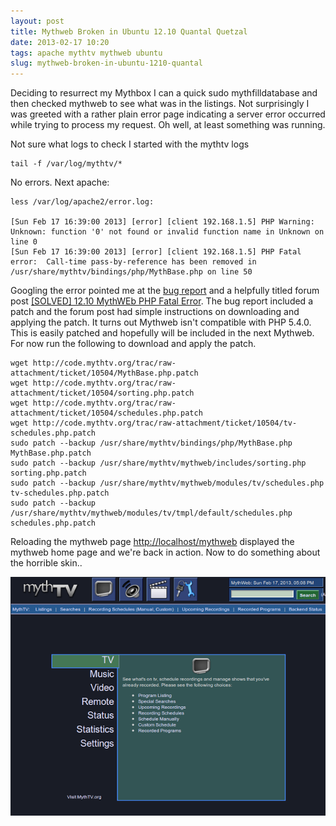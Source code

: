 ```yaml
---
layout: post
title: Mythweb Broken in Ubuntu 12.10 Quantal Quetzal
date: 2013-02-17 10:20
tags: apache mythtv mythweb ubuntu
slug: mythweb-broken-in-ubuntu-1210-quantal
---
```


Deciding to resurrect my Mythbox I can a quick sudo mythfilldatabase and then checked mythweb to see what was in the listings. Not surprisingly I was greeted with a rather plain error page indicating a server error occurred while trying to process my request. Oh well, at least something was running.

Not sure what logs to check I started with the mythtv logs

	tail -f /var/log/mythtv/*

No errors. Next apache:

	less /var/log/apache2/error.log:

	[Sun Feb 17 16:39:00 2013] [error] [client 192.168.1.5] PHP Warning:  Unknown: function '0' not found or invalid function name in Unknown on line 0
	[Sun Feb 17 16:39:00 2013] [error] [client 192.168.1.5] PHP Fatal error:  Call-time pass-by-reference has been removed in /usr/share/mythtv/bindings/php/MythBase.php on line 50

Googling the error pointed me at the [bug report](http://code.mythtv.org/trac/ticket/10504) and a helpfully titled forum post  [[SOLVED] 12.10 MythWEb PHP Fatal Error](http://ubuntuforums.org/showthread.php). The bug report included a patch and the forum post had simple instructions on downloading and applying the patch. It turns out Mythweb isn't compatible with PHP 5.4.0. This is easily patched and hopefully will be included in the next Mythweb. For now run the following to download and apply the patch.

	wget http://code.mythtv.org/trac/raw-attachment/ticket/10504/MythBase.php.patch
	wget http://code.mythtv.org/trac/raw-attachment/ticket/10504/sorting.php.patch
	wget http://code.mythtv.org/trac/raw-attachment/ticket/10504/schedules.php.patch
	wget http://code.mythtv.org/trac/raw-attachment/ticket/10504/tv-schedules.php.patch
	sudo patch --backup /usr/share/mythtv/bindings/php/MythBase.php MythBase.php.patch
	sudo patch --backup /usr/share/mythtv/mythweb/includes/sorting.php sorting.php.patch
	sudo patch --backup /usr/share/mythtv/mythweb/modules/tv/schedules.php tv-schedules.php.patch
	sudo patch --backup /usr/share/mythtv/mythweb/modules/tv/tmpl/default/schedules.php schedules.php.patch

Reloading the mythweb page <http://localhost/mythweb> displayed the mythweb home page and we're back in action. Now to do something about the horrible skin..

![MythTV Fixed](/images/mythweb.png)